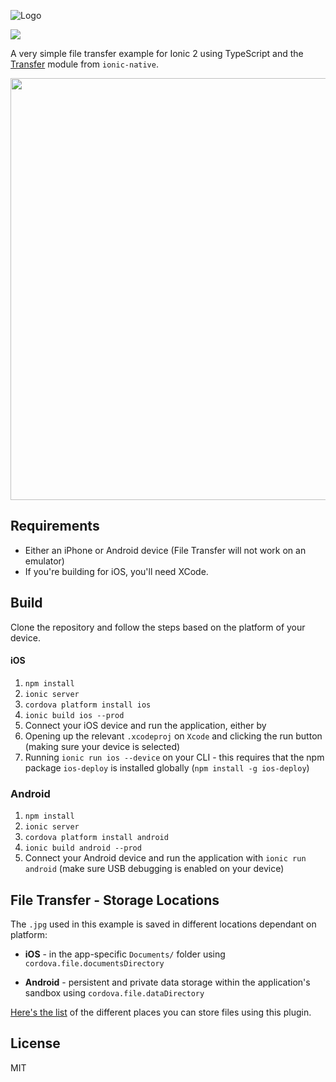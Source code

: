 ![Logo](http://dsgriffin.github.io/images/logos/ionic-2-file-transfer-example.png)

![](https://img.shields.io/badge/ionic-2.0.0-green.svg)

A very simple file transfer example for Ionic 2 using TypeScript and the [Transfer](http://ionicframework.com/docs/v2/native/transfer/) module from `ionic-native`.

<img src="http://dsgriffin.github.io/images/ionic-2-file-transfer-example/results.png" width="675">

## Requirements

* Either an iPhone or Android device (File Transfer will not work on an emulator)
* If you're building for iOS, you'll need XCode. 

## Build

Clone the repository and follow the steps based on the platform of your device.

#### iOS

1. `npm install`
2. `ionic server`
3. `cordova platform install ios`
4. `ionic build ios --prod`
5. Connect your iOS device and run the application, either by
  1. Opening up the relevant `.xcodeproj` on `Xcode` and clicking the run button (making sure your device is selected)
  2. Running `ionic run ios --device` on your CLI - this requires that the npm package `ios-deploy` is installed globally (`npm install -g ios-deploy`)

### Android 

1. `npm install`
2. `ionic server`
3. `cordova platform install android`
4. `ionic build android --prod`
5. Connect your Android device and run the application with `ionic run android` (make sure USB debugging is enabled on your device)

## File Transfer - Storage Locations

The `.jpg` used in this example is saved in different locations dependant on platform:

* **iOS** - in the app-specific `Documents/` folder using `cordova.file.documentsDirectory`

* **Android** - persistent and private data storage within the application's sandbox using `cordova.file.dataDirectory`

[Here's the list](https://github.com/apache/cordova-plugin-file#where-to-store-files) of the different places you can store files using this plugin.

## License

MIT
